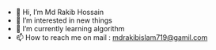 - 👋 Hi, I’m Md Rakib Hossain
- 👀 I’m interested in new things
- 🌱 I’m currently learning algorithm
- 📫 How to reach me on mail : mdrakibislam719@gamil.com

<!---
mdrakib719/mdrakib719 is a ✨ special ✨ repository because its `README.md` (this file) appears on your GitHub profile.
You can click the Preview link to take a look at your changes.
--->
